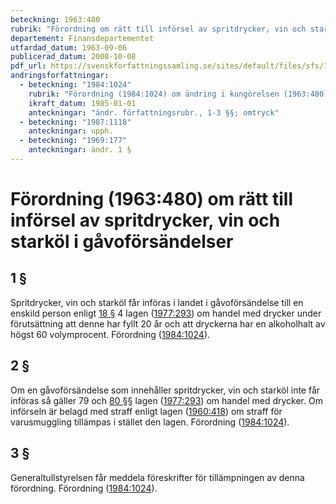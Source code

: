 ```yaml
---
beteckning: 1963:480
rubrik: "Förordning om rätt till införsel av spritdrycker, vin och starköl i gåvoförsändelser"
departement: Finansdepartementet
utfardad_datum: 1963-09-06
publicerad_datum: 2008-10-08
pdf_url: https://svenskforfattningssamling.se/sites/default/files/sfs/1963-09/SFS1963-480.pdf
andringsforfattningar:
  - beteckning: "1984:1024"
    rubrik: "Förordning (1984:1024) om ändring i kungörelsen (1963:480) om rätt till införsel av rusdrycker i gåvoförsändelser"
    ikraft_datum: 1985-01-01
    anteckningar: "ändr. författningsrubr., 1-3 §§; omtryck"
  - beteckning: "1987:1118"
    anteckningar: upph.
  - beteckning: "1969:177"
    anteckningar: ändr. 1 §
---
```


# Förordning (1963:480) om rätt till införsel av spritdrycker, vin och starköl i gåvoförsändelser

## 1 §

Spritdrycker, vin och starköl får införas i landet i gåvoförsändelse till en enskild person enligt [18 §](#18) 4 lagen ([1977:293](https://selex.se/eli/sfs/1977/293)) om handel med drycker under förutsättning att denne har fyllt 20 år och att dryckerna har en alkoholhalt av högst 60 volymprocent. Förordning ([1984:1024](https://selex.se/eli/sfs/1984/1024)).

## 2 §

Om en gåvoförsändelse som innehåller spritdrycker, vin och starköl inte får införas så gäller 79 och [80 §](#80)§ lagen ([1977:293](https://selex.se/eli/sfs/1977/293)) om handel med drycker. Om införseln är belagd med straff enligt lagen ([1960:418](https://selex.se/eli/sfs/1960/418)) om straff för varusmuggling tillämpas i stället den lagen. Förordning ([1984:1024](https://selex.se/eli/sfs/1984/1024)).

## 3 §

Generaltullstyrelsen får meddela föreskrifter för tillämpningen av denna förordning. Förordning ([1984:1024](https://selex.se/eli/sfs/1984/1024)).